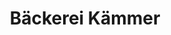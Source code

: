 ---
title: "Bäckerei Kämmer"
url: /kodersdorf/baeckerei-kaemmer-strasse-der-einheit/
shop: Bäckerei
---